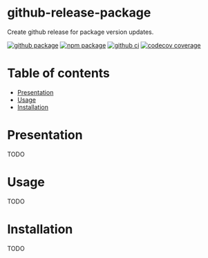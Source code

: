 # github-release-package

Create github release for package version updates.

[![github package](https://img.shields.io/github/package-json/v/jsenv/jsenv-github-release-package.svg?logo=github&label=package)](https://github.com/jsenv/jsenv-github-release-package/packages)
[![npm package](https://img.shields.io/npm/v/@jsenv/github-release-package.svg?logo=npm&label=package)](https://www.npmjs.com/package/@jsenv/github-release-package)
[![github ci](https://github.com/jsenv/jsenv-github-release-package/workflows/ci/badge.svg)](https://github.com/jsenv/jsenv-github-release-package/actions?workflow=ci)
[![codecov coverage](https://codecov.io/gh/jsenv/jsenv-github-release-package/branch/master/graph/badge.svg)](https://codecov.io/gh/jsenv/jsenv-github-release-package)

# Table of contents

- [Presentation](#Presentation)
- [Usage](#Usage)
- [Installation](#installation)

# Presentation

TODO

# Usage

TODO

# Installation

TODO
